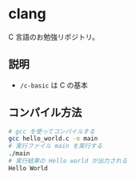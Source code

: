 # clang
C 言語のお勉強リポジトリ。

## 説明
- `/c-basic` は C の基本

## コンパイル方法

```bash
# gcc を使ってコンパイルする
gcc hello_world.c -o main
# 実行ファイル main を実行する
./main
# 実行結果の Hello world が出力される
Hello World
```
